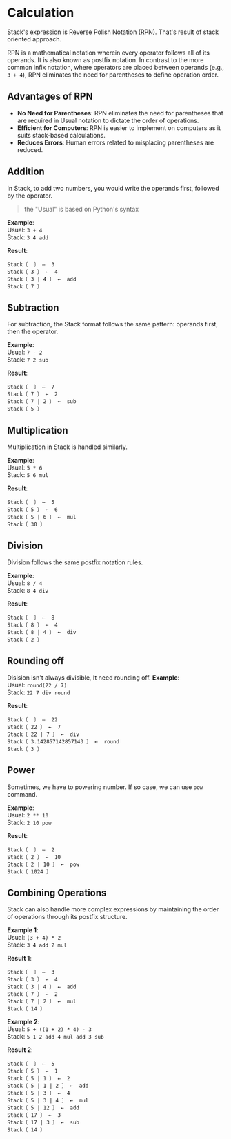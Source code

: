 # Calculation
Stack's expression is Reverse Polish Notation (RPN). That's result of stack oriented approach.

RPN is a mathematical notation wherein every operator follows all of its operands. It is also known as postfix notation. In contrast to the more common infix notation, where operators are placed between operands (e.g., `3 + 4`), RPN eliminates the need for parentheses to define operation order.

## Advantages of RPN

- **No Need for Parentheses**: RPN eliminates the need for parentheses that are required in Usual notation to dictate the order of operations.
- **Efficient for Computers**: RPN is easier to implement on computers as it suits stack-based calculations.
- **Reduces Errors**: Human errors related to misplacing parentheses are reduced.


## Addition

In Stack, to add two numbers, you would write the operands first, followed by the operator.

> the "Usual" is based on Python's syntax 

**Example**:  
Usual: `3 + 4`  
Stack: `3 4 add`

**Result**:  
```stack-repl
Stack〔  〕 ←  3
Stack〔 3 〕 ←  4
Stack〔 3 | 4 〕 ←  add
Stack〔 7 〕
```
## Subtraction

For subtraction, the Stack format follows the same pattern: operands first, then the operator.

**Example**:  
Usual: `7 - 2`  
Stack: `7 2 sub`

**Result**:  
```stack-repl
Stack〔  〕 ←  7
Stack〔 7 〕 ←  2
Stack〔 7 | 2 〕 ←  sub
Stack〔 5 〕
```

## Multiplication

Multiplication in Stack is handled similarly.

**Example**:  
Usual: `5 * 6`  
Stack: `5 6 mul`

**Result**:  
```stack-repl
Stack〔  〕 ←  5
Stack〔 5 〕 ←  6
Stack〔 5 | 6 〕 ←  mul
Stack〔 30 〕
```

## Division

Division follows the same postfix notation rules.

**Example**:  
Usual: `8 / 4`  
Stack: `8 4 div`

**Result**:  
```stack-repl
Stack〔  〕 ←  8
Stack〔 8 〕 ←  4
Stack〔 8 | 4 〕 ←  div
Stack〔 2 〕
```

## Rounding off
Disision isn't always divisible, It need rounding off.
**Example**:  
Usual: `round(22 / 7)`  
Stack: `22 7 div round`

**Result**:  
```stack-repl
Stack〔  〕 ←  22
Stack〔 22 〕 ←  7
Stack〔 22 | 7 〕 ←  div
Stack〔 3.142857142857143 〕 ←  round
Stack〔 3 〕
```

## Power
Sometimes, we have to powering number. If so case, we can use `pow` command. 

**Example**:  
Usual: `2 ** 10`  
Stack: `2 10 pow`

**Result**:  
```stack-repl
Stack〔  〕 ←  2
Stack〔 2 〕 ←  10
Stack〔 2 | 10 〕 ←  pow
Stack〔 1024 〕
```


## Combining Operations

Stack can also handle more complex expressions by maintaining the order of operations through its postfix structure.

**Example 1**:  
Usual: `(3 + 4) * 2`  
Stack: `3 4 add 2 mul`

**Result 1**:  
```stack-repl
Stack〔  〕 ←  3
Stack〔 3 〕 ←  4
Stack〔 3 | 4 〕 ←  add
Stack〔 7 〕 ←  2
Stack〔 7 | 2 〕 ←  mul
Stack〔 14 〕
```
**Example 2**:  
Usual: `5 + ((1 + 2) * 4) - 3`  
Stack: `5 1 2 add 4 mul add 3 sub`

**Result 2**:  
```stack-repl
Stack〔  〕 ←  5
Stack〔 5 〕 ←  1
Stack〔 5 | 1 〕 ←  2
Stack〔 5 | 1 | 2 〕 ←  add
Stack〔 5 | 3 〕 ←  4
Stack〔 5 | 3 | 4 〕 ←  mul
Stack〔 5 | 12 〕 ←  add
Stack〔 17 〕 ←  3
Stack〔 17 | 3 〕 ←  sub
Stack〔 14 〕
```